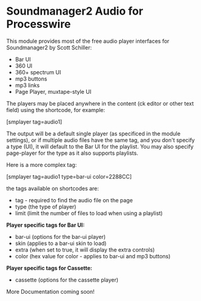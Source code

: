 # Soundmanager2 Audio for Processwire

This module provides most of the free audio player interfaces for Soundmanager2 by Scott Schiller:

* Bar UI
* 360 UI
* 360+ spectrum UI
* mp3 buttons
* mp3 links
* Page Player, muxtape-style UI

The players may be placed anywhere in the content (ck editor or other text field) using the shortcode, for example:

[smplayer tag=audio1]

The output will be a default single player (as specificed in the module settings), or if multiple audio files have the same tag, and you don't specify a type (UI), it will default to the Bar UI for the playlist. You may also specify page-player for the type as it also supports playlists.

Here is a more complex tag:

[smplayer tag=audio1 type=bar-ui color=2288CC]

the tags available on shortcodes are:
*   tag - required to find the audio file on the page
* 	type (the type of player)
* 	limit (limit the number of files to load when using a playlist)

**Player specific tags for Bar UI:**
* 	bar-ui (options for the bar-ui player)
* 	skin (applies to a bar-ui skin to load)
* 	extra (when set to true, it will display the extra controls)
* 	color (hex value for color - applies to bar-ui and mp3 buttons)

**Player specific tags for Cassette:**
* 	cassette (options for the cassette player)


More Documentation coming soon!